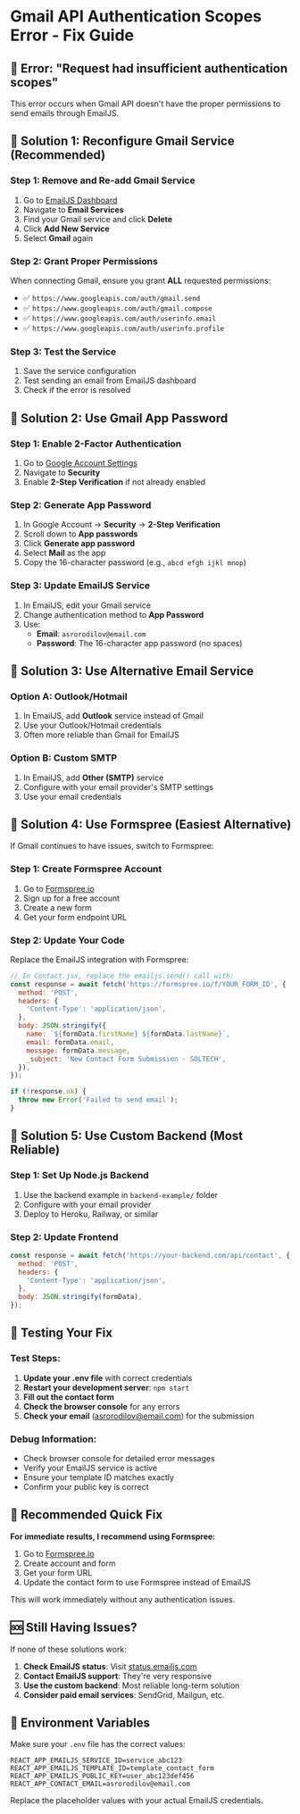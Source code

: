 # Gmail API Authentication Scopes Error - Fix Guide

## 🚨 Error: "Request had insufficient authentication scopes"

This error occurs when Gmail API doesn't have the proper permissions to send emails through EmailJS.

## 🔧 Solution 1: Reconfigure Gmail Service (Recommended)

### Step 1: Remove and Re-add Gmail Service
1. Go to [EmailJS Dashboard](https://www.emailjs.com/)
2. Navigate to **Email Services**
3. Find your Gmail service and click **Delete**
4. Click **Add New Service**
5. Select **Gmail** again

### Step 2: Grant Proper Permissions
When connecting Gmail, ensure you grant **ALL** requested permissions:
- ✅ `https://www.googleapis.com/auth/gmail.send`
- ✅ `https://www.googleapis.com/auth/gmail.compose`
- ✅ `https://www.googleapis.com/auth/userinfo.email`
- ✅ `https://www.googleapis.com/auth/userinfo.profile`

### Step 3: Test the Service
1. Save the service configuration
2. Test sending an email from EmailJS dashboard
3. Check if the error is resolved

## 🔧 Solution 2: Use Gmail App Password

### Step 1: Enable 2-Factor Authentication
1. Go to [Google Account Settings](https://myaccount.google.com/)
2. Navigate to **Security**
3. Enable **2-Step Verification** if not already enabled

### Step 2: Generate App Password
1. In Google Account → **Security** → **2-Step Verification**
2. Scroll down to **App passwords**
3. Click **Generate app password**
4. Select **Mail** as the app
5. Copy the 16-character password (e.g., `abcd efgh ijkl mnop`)

### Step 3: Update EmailJS Service
1. In EmailJS, edit your Gmail service
2. Change authentication method to **App Password**
3. Use:
   - **Email**: `asrorodilov@email.com`
   - **Password**: The 16-character app password (no spaces)

## 🔧 Solution 3: Use Alternative Email Service

### Option A: Outlook/Hotmail
1. In EmailJS, add **Outlook** service instead of Gmail
2. Use your Outlook/Hotmail credentials
3. Often more reliable than Gmail for EmailJS

### Option B: Custom SMTP
1. In EmailJS, add **Other (SMTP)** service
2. Configure with your email provider's SMTP settings
3. Use your email credentials

## 🔧 Solution 4: Use Formspree (Easiest Alternative)

If Gmail continues to have issues, switch to Formspree:

### Step 1: Create Formspree Account
1. Go to [Formspree.io](https://formspree.io/)
2. Sign up for a free account
3. Create a new form
4. Get your form endpoint URL

### Step 2: Update Your Code
Replace the EmailJS integration with Formspree:

```javascript
// In Contact.jsx, replace the emailjs.send() call with:
const response = await fetch('https://formspree.io/f/YOUR_FORM_ID', {
  method: 'POST',
  headers: {
    'Content-Type': 'application/json',
  },
  body: JSON.stringify({
    name: `${formData.firstName} ${formData.lastName}`,
    email: formData.email,
    message: formData.message,
    _subject: 'New Contact Form Submission - SOLTECH',
  }),
});

if (!response.ok) {
  throw new Error('Failed to send email');
}
```

## 🔧 Solution 5: Use Custom Backend (Most Reliable)

### Step 1: Set Up Node.js Backend
1. Use the backend example in `backend-example/` folder
2. Configure with your email provider
3. Deploy to Heroku, Railway, or similar

### Step 2: Update Frontend
```javascript
const response = await fetch('https://your-backend.com/api/contact', {
  method: 'POST',
  headers: {
    'Content-Type': 'application/json',
  },
  body: JSON.stringify(formData),
});
```

## 🧪 Testing Your Fix

### Test Steps:
1. **Update your .env file** with correct credentials
2. **Restart your development server**: `npm start`
3. **Fill out the contact form**
4. **Check the browser console** for any errors
5. **Check your email** (asrorodilov@email.com) for the submission

### Debug Information:
- Check browser console for detailed error messages
- Verify your EmailJS service is active
- Ensure your template ID matches exactly
- Confirm your public key is correct

## 📧 Recommended Quick Fix

**For immediate results, I recommend using Formspree:**

1. Go to [Formspree.io](https://formspree.io/)
2. Create account and form
3. Get your form URL
4. Update the contact form to use Formspree instead of EmailJS

This will work immediately without any authentication issues.

## 🆘 Still Having Issues?

If none of these solutions work:

1. **Check EmailJS status**: Visit [status.emailjs.com](https://status.emailjs.com/)
2. **Contact EmailJS support**: They're very responsive
3. **Use the custom backend**: Most reliable long-term solution
4. **Consider paid email services**: SendGrid, Mailgun, etc.

## 📝 Environment Variables

Make sure your `.env` file has the correct values:

```env
REACT_APP_EMAILJS_SERVICE_ID=service_abc123
REACT_APP_EMAILJS_TEMPLATE_ID=template_contact_form
REACT_APP_EMAILJS_PUBLIC_KEY=user_abc123def456
REACT_APP_CONTACT_EMAIL=asrorodilov@email.com
```

Replace the placeholder values with your actual EmailJS credentials.





















